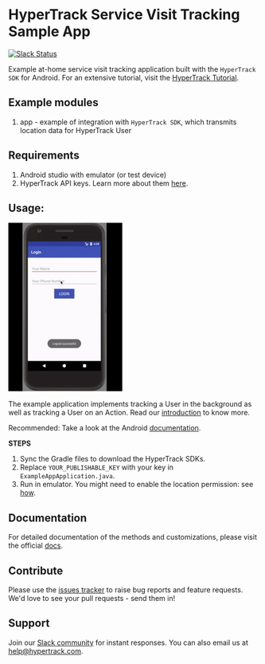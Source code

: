 # HyperTrack Service Visit Tracking Sample App
[![Slack Status](http://slack.hypertrack.com/badge.svg)](http://slack.hypertrack.com)

Example at-home service visit tracking application built with the `HyperTrack SDK` for Android. For an extensive tutorial, visit the [HyperTrack Tutorial](https://www.hypertrack.com/tutorials/service-visit-tracking-android).

## Example modules
1. app - example of integration with `HyperTrack SDK`, which transmits location data for HyperTrack User

## Requirements
1. Android studio with emulator (or test device)
2. HyperTrack API keys. Learn more about them [here](https://docs.hypertrack.com/gettingstarted/authentication.html).

## Usage:
![Driver example](readme-imgs/service-call-screenrecord.gif)

The example application implements tracking a User in the background as well as tracking a User on an Action. Read our [introduction](https://docs.hypertrack.com/) to know more.

Recommended: Take a look at the Android [documentation](https://docs.hypertrack.com/sdks/android/setup.html).

**STEPS**

1. Sync the Gradle files to download the HyperTrack SDKs.
2. Replace `YOUR_PUBLISHABLE_KEY` with your key in `ExampleAppApplication.java`.
3. Run in emulator. You might need to enable the location permission: see [how](readme-imgs/location.gif).

## Documentation
For detailed documentation of the methods and customizations, please visit the official [docs](https://docs.hypertrack.com/).

## Contribute
Please use the [issues tracker](https://github.com/hypertrack/service-visit-example-android/issues) to raise bug reports and feature requests. We'd love to see your pull requests - send them in!

## Support
Join our [Slack community](http://slack.hypertrack.com) for instant responses. You can also email us at help@hypertrack.com.
